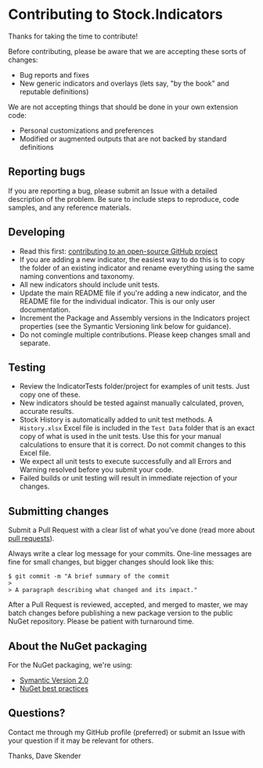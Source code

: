 # Contributing to Stock.Indicators

Thanks for taking the time to contribute!

Before contributing, please be aware that we are accepting these sorts of changes:

- Bug reports and fixes
- New generic indicators and overlays (lets say, "by the book" and reputable definitions)

We are not accepting things that should be done in your own extension code:

- Personal customizations and preferences
- Modified or augmented outputs that are not backed by standard definitions

## Reporting bugs

If you are reporting a bug, please submit an Issue with a detailed description of the problem.  Be sure to include steps to reproduce, code samples, and any reference materials.

## Developing

- Read this first: [contributing to an open-source GitHub project](https://codeburst.io/a-step-by-step-guide-to-making-your-first-github-contribution-5302260a2940)
- If you are adding a new indicator, the easiest way to do this is to copy the folder of an existing indicator and rename everything using the same naming conventions and taxonomy.
- All new indicators should include unit tests.
- Update the main README file if you're adding a new indicator, and the README file for the individual indicator.  This is our only user documentation.
- Increment the Package and Assembly versions in the Indicators project properties (see the Symantic Versioning link below for guidance).
- Do not comingle multiple contributions.  Please keep changes small and separate.

## Testing

- Review the IndicatorTests folder/project for examples of unit tests.  Just copy one of these.
- New indicators should be tested against manually calculated, proven, accurate results.
- Stock History is automatically added to unit test methods.  A `History.xlsx` Excel file is included in the `Test Data` folder that is an exact copy of what is used in the unit tests.  Use this for your manual calculations to ensure that it is correct.  Do not commit changes to this Excel file.
- We expect all unit tests to execute successfully and all Errors and Warning resolved before you submit your code.
- Failed builds or unit testing will result in immediate rejection of your changes.

## Submitting changes

Submit a Pull Request with a clear list of what you've done (read more about [pull requests](http://help.github.com/pull-requests/)).

Always write a clear log message for your commits. One-line messages are fine for small changes, but bigger changes should look like this:

    $ git commit -m "A brief summary of the commit
    > 
    > A paragraph describing what changed and its impact."

After a Pull Request is reviewed, accepted, and merged to master, we may batch changes before publishing a new package version to the public NuGet repository.  Please be patient with turnaround time.

## About the NuGet packaging

For the NuGet packaging, we're using:

- [Symantic Version 2.0](https://semver.org/)
- [NuGet best practices](https://docs.microsoft.com/en-us/dotnet/standard/library-guidance/nuget)

## Questions?

Contact me through my GitHub profile (preferred) or submit an Issue with your question if it may be relevant for others.

Thanks,
Dave Skender
